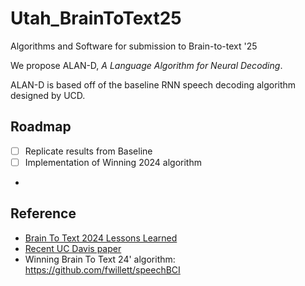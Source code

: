 # Utah_BrainToText25
Algorithms and Software for submission to Brain-to-text '25

We propose ALAN-D, *A Language Algorithm for Neural Decoding*.

ALAN-D is based off of the baseline RNN speech decoding algorithm designed by UCD.


## Roadmap

- [ ] Replicate results from Baseline
- [ ] Implementation of Winning 2024 algorithm
- 


## Reference

- [Brain To Text 2024 Lessons Learned](./reference/BraintotextBenchmark24_LessonsLearned.pdf)
- [Recent UC Davis paper](./reference/Wairagkar_et_al-2025-Nature.pdf)
- Winning Brain To Text 24' algorithm: https://github.com/fwillett/speechBCI

